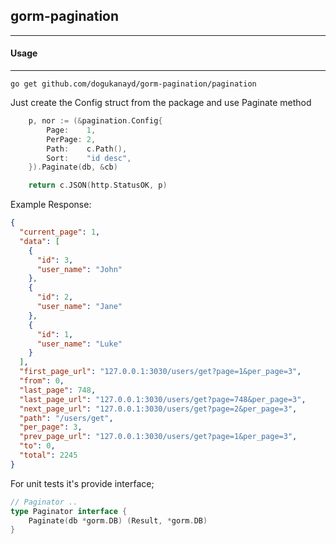 ## gorm-pagination

---

#### Usage

---
```shell
go get github.com/dogukanayd/gorm-pagination/pagination
```

Just create the Config struct from the package and use Paginate method

```go
	p, nor := (&pagination.Config{
		Page:    1,
		PerPage: 2,
		Path:    c.Path(),
		Sort:    "id desc",
	}).Paginate(db, &cb)

    return c.JSON(http.StatusOK, p)
```
Example Response:
```json
{
  "current_page": 1,
  "data": [
    {
      "id": 3,
      "user_name": "John"
    },
    {
      "id": 2,
      "user_name": "Jane"
    },
    {
      "id": 1,
      "user_name": "Luke"
    }
  ],
  "first_page_url": "127.0.0.1:3030/users/get?page=1&per_page=3",
  "from": 0,
  "last_page": 748,
  "last_page_url": "127.0.0.1:3030/users/get?page=748&per_page=3",
  "next_page_url": "127.0.0.1:3030/users/get?page=2&per_page=3",
  "path": "/users/get",
  "per_page": 3,
  "prev_page_url": "127.0.0.1:3030/users/get?page=1&per_page=3",
  "to": 0,
  "total": 2245
}
```
For unit tests it's provide interface;
```go
// Paginator ..
type Paginator interface {
	Paginate(db *gorm.DB) (Result, *gorm.DB)
}
```
